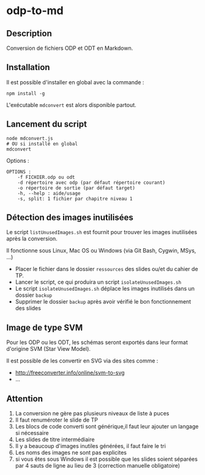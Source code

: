 # odp-to-md

## Description

Conversion de fichiers ODP et ODT en Markdown.


## Installation

Il est possible d'installer en global avec la commande :

```shell
npm install -g
```

L'exécutable `mdconvert` est alors disponible partout.


## Lancement du script

```shell
node mdconvert.js
# OU si installé en global
mdconvert
```

Options :

```
OPTIONS :
    -f FICHIER.odp ou odt
    -d répertoire avec odp (par défaut répertoire courant)
    -o répertoire de sortie (par défaut target)
    -h, --help : aide/usage
    -s, split: 1 fichier par chapitre niveau 1
```


## Détection des images inutilisées

Le script `listUnusedImages.sh` est fournit pour trouver les images inutilisées après la conversion.

Il fonctionne sous Linux, Mac OS ou Windows (via Git Bash, Cygwin, MSys, ...)

- Placer le fichier dans le dossier `ressources` des slides ou/et du cahier de TP.
- Lancer le script, ce qui produira un script `isolateUnusedImages.sh`
- Le script `isolateUnusedImages.sh` déplace les images inutilisés dans un dossier `backup`
- Supprimer le dossier `backup` après avoir vérifié le bon fonctionnement des slides


## Image de type SVM

Pour les ODP ou les ODT, les schémas seront exportés dans leur format d'origine SVM (Star View Model).

Il est possible de les convertir en SVG via des sites comme :
- http://freeconverter.info/online/svm-to-svg
- ...


## Attention

1. La conversion ne gère pas plusieurs niveaux de liste à puces
2. Il faut renuméroter le slide de TP
3. Les blocs de code converti sont générique,il faut leur ajouter un langage si nécessaire
4. Les slides de titre intermédiaire
5. Il y a beaucoup d'images inutiles générées, il faut faire le tri
6. Les noms des images ne sont pas explicites
7. si vous êtes sous Windows il est possible que les slides soient séparées par 4 sauts de ligne au lieu de 3 (correction manuelle obligatoire)
